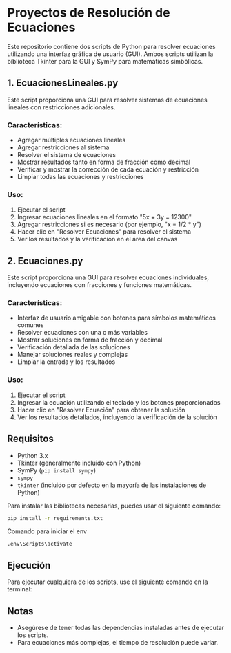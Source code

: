 # Proyectos de Resolución de Ecuaciones

Este repositorio contiene dos scripts de Python para resolver ecuaciones utilizando una interfaz gráfica de usuario (GUI). Ambos scripts utilizan la biblioteca Tkinter para la GUI y SymPy para matemáticas simbólicas.

## 1. EcuacionesLineales.py

Este script proporciona una GUI para resolver sistemas de ecuaciones lineales con restricciones adicionales.

### Características:

- Agregar múltiples ecuaciones lineales
- Agregar restricciones al sistema
- Resolver el sistema de ecuaciones
- Mostrar resultados tanto en forma de fracción como decimal
- Verificar y mostrar la corrección de cada ecuación y restricción
- Limpiar todas las ecuaciones y restricciones

### Uso:

1. Ejecutar el script
2. Ingresar ecuaciones lineales en el formato "5x + 3y = 12300"
3. Agregar restricciones si es necesario (por ejemplo, "x = 1/2 \* y")
4. Hacer clic en "Resolver Ecuaciones" para resolver el sistema
5. Ver los resultados y la verificación en el área del canvas

## 2. Ecuaciones.py

Este script proporciona una GUI para resolver ecuaciones individuales, incluyendo ecuaciones con fracciones y funciones matemáticas.

### Características:

- Interfaz de usuario amigable con botones para símbolos matemáticos comunes
- Resolver ecuaciones con una o más variables
- Mostrar soluciones en forma de fracción y decimal
- Verificación detallada de las soluciones
- Manejar soluciones reales y complejas
- Limpiar la entrada y los resultados

### Uso:

1. Ejecutar el script
2. Ingresar la ecuación utilizando el teclado y los botones proporcionados
3. Hacer clic en "Resolver Ecuación" para obtener la solución
4. Ver los resultados detallados, incluyendo la verificación de la solución

## Requisitos

- Python 3.x
- Tkinter (generalmente incluido con Python)
- SymPy (`pip install sympy`)
- `sympy`
- `tkinter` (incluido por defecto en la mayoría de las instalaciones de Python)

Para instalar las bibliotecas necesarias, puedes usar el siguiente comando:

```bash
pip install -r requirements.txt
```

Comando para iniciar el env
```
.env\Scripts\activate 
```

## Ejecución

Para ejecutar cualquiera de los scripts, use el siguiente comando en la terminal:

## Notas

- Asegúrese de tener todas las dependencias instaladas antes de ejecutar los scripts.
- Para ecuaciones más complejas, el tiempo de resolución puede variar.